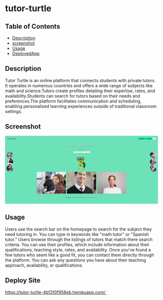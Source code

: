 # tutor-turtle

## Table of Contents
- [Description](#description)
- [screenshot](#screenshot)
- [Usage](#usage)
- [DeployedApp](#DeployedApp)

## Description
Tutor Turtle is an online platform that connects students with private tutors. It operates in numerous countries and offers a wide range of subjects like math and science.Tutors create profiles detailing their expertise, rates, and availability.Students can search for tutors based on their needs and preferences.The platform facilitates communication and scheduling, enabling personalized learning experiences outside of traditional classroom settings.

## Screenshot
![screenshot](screenshot1.png) 

## Usage
Users use the search bar on the homepage to search for the subject they need tutoring in. You can type in keywords like "math tutor" or "Spanish tutor." Users browse through the listings of tutors that match there search criteria. You can see their profiles, which include information about their qualifications, teaching style, rates, and availability. Once you've found a few tutors who seem like a good fit, you can contact them directly through the platform. You can ask any questions you have about their teaching approach, availability, or qualifications.


## Deploy Site
https://tutor-turtle-4bf2f0f958eb.herokuapp.com/  




